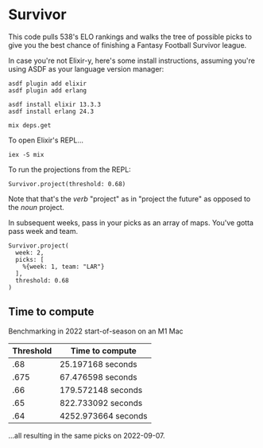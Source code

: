 # Survivor

This code pulls 538's ELO rankings and walks the tree of possible picks to give you the best chance of finishing a Fantasy Football Survivor league.

In case you're not Elixir-y, here's some install instructions, assuming you're using ASDF as your language version manager:

```
asdf plugin add elixir
asdf plugin add erlang

asdf install elixir 13.3.3
asdf install erlang 24.3

mix deps.get
```

To open Elixir's REPL...

```
iex -S mix
```
To run the projections from the REPL:

```
Survivor.project(threshold: 0.68)
```
Note that that's the _verb_ "project" as in "project the future" as opposed to the _noun_ project.

In subsequent weeks, pass in your picks as an array of maps. You've gotta pass week and team.

```
Survivor.project(
  week: 2,
  picks: [
    %{week: 1, team: "LAR"}
  ],
  threshold: 0.68
)
```

## Time to compute

Benchmarking in 2022 start-of-season on an M1 Mac

| Threshold   | Time to compute     |
| ----------- | ------------------- |
| .68         |   25.197168 seconds |
| .675        |   67.476598 seconds |
| .66         |  179.572148 seconds |
| .65         |  822.733092 seconds |
| .64         | 4252.973664 seconds |


...all resulting in the same picks on 2022-09-07.